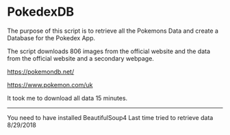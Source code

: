 # PokedexDB

The purpose of this script is to retrieve all the Pokemons Data and create a Database for the Pokedex App.

The script downloads 806 images from the official website and the data from the official website and a secondary webpage.

https://pokemondb.net/

https://www.pokemon.com/uk

It took me to download all data 15 minutes.

-----------------------------

You need to have installed BeautifulSoup4
Last time tried to retrieve data 8/29/2018
                                                                                   

